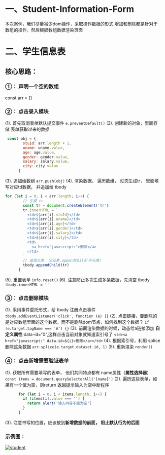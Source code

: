 # 一、Student-Information-Form
本次案例，我们尽量减少dom操作，采取操作数据的形式 增加和删除都是针对于数组的操作，然后根据数组数据渲染页面
# 二、学生信息表
## 核心思路：
### ①： 声明一个空的数组
const arr = []
### ②： 点击录入模块
(1). 首先取消表单默认提交事件
`e.preventDefault()`
(2). 创建新的对象，里面存储 表单获取过来的数据
```javascript
 const obj = {
        stuId: arr.length + 1,
        uname: uname.value,
        age: age.value,
        gender: gender.value,
        salary: salary.value,
        city: city.value
      }
```
(3). 追加给数组
`arr.push(obj)`
(4). 渲染数据。 遍历数组， 动态生成tr， 里面填写对应td数据， 并追加给 tbody
```javascript
for (let i = 0; i < arr.length; i++) {
        // 生成 tr 
        const tr = document.createElement('tr')
        tr.innerHTML = `
          <td>${arr[i].stuId}</td>
          <td>${arr[i].uname}</td>
          <td>${arr[i].age}</td>
          <td>${arr[i].gender}</td>
          <td>${arr[i].salary}</td>
          <td>${arr[i].city}</td>
          <td>
            <a href="javascript:">删除</a>
          </td>
        `
        // 追加元素  父元素.appendChild(子元素)
        tbody.appendChild(tr)
      }
```
(5). 重置表单
`info.reset()`
(6). 注意防止多次生成多条数据，先清空 tbody
`tbody.innerHTML = ''`

### ③： 点击删除模块
(1). 采用事件委托形式，给 tbody 注册点击事件
` tbody.addEventListener('click', function (e) {}`
(2). 点击链接，要删除的是对应数组里面的这个数据，而不是删除dom节点，如何找到这个数据？
`if (e.target.tagName === 'A') {}`
(3). 前面渲染数据的时候，动态给a链接添加 **自定义属性** data-id=“0”,这样点击当前对象就知道索引号了
`<td><a href="javascript:" data-id=${i}>删除</a></td>`
(4). 根据索引号，利用 splice 删除这条数据
`arr.splice(e.target.dataset.id, 1)`
(5). 重新渲染
`render()`
### ④： 点击新增需要验证表单
(1). 获取所有需要填写的表单， 他们共同特点都有 name属性（**属性选择器**）
`const items = document.querySelectorAll('[name]')`
(2). 遍历这些表单，如果有一个值为空，则return 返回提示输入为空中断程序
```javascript
      for (let i = 0; i < items.length; i++) {
        if (items[i].value === '') {
          return alert('输入内容不能为空')
        }
      }
```
(3). 注意书写的位置，应该放到**新增数据的前面， 阻止默认行为的后面**
### 示例图：
[![student](https://img.17carat.cn/2024/04/student.png "student")](https://img.17carat.cn/2024/04/student.png "student")
